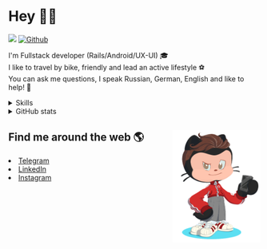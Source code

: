 # Hey 👋🏻 

![](https://komarev.com/ghpvc/?username=your-github-HarshBarash&color=grey) [![Github](https://img.shields.io/github/followers/HarshBarash?label=Follow&style=social)](https://github.com/HarshBarash)

I'm  Fullstack developer (Rails/Android/UX-UI) 🎓  <br />
I like to travel by bike, friendly and lead an active lifestyle ⚽ <br />
You can ask me questions, I speak Russian, German, English and like to help! 💬  <br />

<details>
    <summary> Skills </summary>
   <p>
      <br/>
      <img src="https://img.shields.io/badge/Ruby_on_Rails-CC0000?style=for-the-badge&logo=ruby-on-rails&logoColor=white" />
      <img src="https://img.shields.io/badge/Ruby-CC342D?style=for-the-badge&logo=ruby&logoColor=white" />
      <img src="https://img.shields.io/badge/Bootstrap-563D7C?style=for-the-badge&logo=bootstrap&logoColor=white" />
      <img src="https://img.shields.io/badge/PostgreSQL-316192?style=for-the-badge&logo=postgresql&logoColor=white" />
      <img src="https://img.shields.io/badge/SQLite-07405E?style=for-the-badge&logo=sqlite&logoColor=white" />
      <img src="https://img.shields.io/badge/Heroku-430098?style=for-the-badge&logo=heroku&logoColor=white"/>
      <img src="https://img.shields.io/badge/GitHub-100000?style=for-the-badge&logo=github&logoColor=white" />
      <br/>
      <img src="https://img.shields.io/badge/Android-3DDC84?style=for-the-badge&logo=android&logoColor=white" />
      <img src="https://img.shields.io/badge/Kotlin-0095D5?&style=for-the-badge&logo=kotlin&logoColor=white" />
      <img src="https://img.shields.io/badge/Java-ED8B00?style=for-the-badge&logo=java&logoColor=white" />
      <img src="https://img.shields.io/badge/Figma-F24E1E?style=for-the-badge&logo=figma&logoColor=white" />
      <img src="https://img.shields.io/badge/firebase-ffca28?style=for-the-badge&logo=firebase&logoColor=black" />
      <img src="https://img.shields.io/badge/Python-FFD43B?style=for-the-badge&logo=python&logoColor=darkgreen" />
      <img src="https://img.shields.io/badge/Trello-0052CC?style=for-the-badge&logo=trello&logoColor=white" />
      <img src="https://img.shields.io/badge/Ubuntu-E95420?style=for-the-badge&logo=ubuntu&logoColor=white" />

   </details>


<details>
    <summary> GitHub stats</summary>
    <br />
   
<!--START_SECTION:waka-->
**🐱 My GitHub Data** 

> 🏆 434 Contributions in the Year 2022
 > 
> 📦 289.9 kB Used in GitHub's Storage 
 > 
> 💼 Opted to Hire
 > 
> 📜 20 Public Repositories 
 > 
> 🔑 41 Private Repositories  
 > 
**I'm a Night 🦉** 

```text
🌞 Morning    63 commits     ██░░░░░░░░░░░░░░░░░░░░░░░   9.47% 
🌆 Daytime    176 commits    ██████░░░░░░░░░░░░░░░░░░░   26.47% 
🌃 Evening    332 commits    ████████████░░░░░░░░░░░░░   49.92% 
🌙 Night      94 commits     ███░░░░░░░░░░░░░░░░░░░░░░   14.14%

```
📅 **I'm Most Productive on Saturday** 

```text
Monday       73 commits     ██░░░░░░░░░░░░░░░░░░░░░░░   10.98% 
Tuesday      88 commits     ███░░░░░░░░░░░░░░░░░░░░░░   13.23% 
Wednesday    106 commits    ████░░░░░░░░░░░░░░░░░░░░░   15.94% 
Thursday     78 commits     ███░░░░░░░░░░░░░░░░░░░░░░   11.73% 
Friday       94 commits     ███░░░░░░░░░░░░░░░░░░░░░░   14.14% 
Saturday     116 commits    ████░░░░░░░░░░░░░░░░░░░░░   17.44% 
Sunday       110 commits    ████░░░░░░░░░░░░░░░░░░░░░   16.54%

```


📊 **This Week I Spent My Time On** 

```text
⌚︎ Time Zone: Asia/Yekaterinburg

💬 Programming Languages: 
Slim                     7 hrs 27 mins       ██████████░░░░░░░░░░░░░░░   43.43% 
Ruby                     5 hrs 32 mins       ████████░░░░░░░░░░░░░░░░░   32.22% 
ERB                      2 hrs 24 mins       ███░░░░░░░░░░░░░░░░░░░░░░   13.99% 
CoffeeScript             27 mins             ░░░░░░░░░░░░░░░░░░░░░░░░░   2.66% 
JavaScript               23 mins             ░░░░░░░░░░░░░░░░░░░░░░░░░   2.28%

🔥 Editors: 
RubyMine                 17 hrs 11 mins      █████████████████████████   100.0%

💻 Operating System: 
Linux                    17 hrs 11 mins      █████████████████████████   100.0%

```

**I Mostly Code in Ruby** 

```text
Ruby                     31 repos            █████████████░░░░░░░░░░░░   54.39% 
Kotlin                   12 repos            █████░░░░░░░░░░░░░░░░░░░░   21.05% 
Java                     7 repos             ███░░░░░░░░░░░░░░░░░░░░░░   12.28% 
JavaScript               4 repos             █░░░░░░░░░░░░░░░░░░░░░░░░   7.02% 
Python                   3 repos             █░░░░░░░░░░░░░░░░░░░░░░░░   5.26%

```



 Last Updated on 14/06/2022 16:18:16 UTC
<!--END_SECTION:waka-->
   
<!--    <p align="center">
        <img src="https://github-profile-trophy.vercel.app/?username=HarshBarash&theme=darkhub&margin-w=15" alt="Trophies GitHub" />
    </p>
 -->
   
</details>

## Find me around the web 🌎 <a href="https://github.com//HarshBarash"><img align="right" width="175" height="225" src="https://github.com/HarshBarash/HarshBarash/blob/master/app/assets/images/antonbaranov.png"></a>
<li> <a href="https://t.me/HarshBarash"> Telegram </a> </li>
<li> <a href="https://linkedin.com/in/HarshBarash"> LinkedIn </a> </li>
<li> <a href="https://www.instagram.com/harsh.barash/"> Instagram </a> </li>
